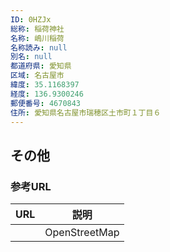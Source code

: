 ```yaml
---
ID: 0HZJx
総称: 稲荷神社
名称: 嶋川稲荷
名称読み: null
別名: null
都道府県: 愛知県
区域: 名古屋市
緯度: 35.1168397
経度: 136.9300246
郵便番号: 4670843
住所: 愛知県名古屋市瑞穂区土市町１丁目６
---
```


## その他

### 参考URL

| URL | 説明          |
| --- | ------------- |
|     | OpenStreetMap |
